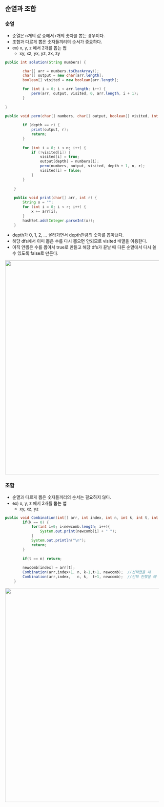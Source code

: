 ## 순열과 조합

### 순열

- 순열은 n개의 값 중에서 r개의 숫자를 뽑는 경우이다.
- 조합과 다르게 뽑은 숫자들끼리의 순서가 중요하다.
- ex) x, y, z 에서 2개를 뽑는 법
  - xy, xz, yx, yz, zx, zy

```java
public int solution(String numbers) {

        char[] arr = numbers.toCharArray();
        char[] output = new char[arr.length];
        boolean[] visited = new boolean[arr.length];

        for (int i = 0; i < arr.length; i++) {
            perm(arr, output, visited, 0, arr.length, i + 1);
        }
        
}

public void perm(char[] numbers, char[] output, boolean[] visited, int depth, int n, int r) {
        
        if (depth == r) {
            print(output, r);
            return;
        }
 
        for (int i = 0; i < n; i++) {
            if (!visited[i]) {
                visited[i] = true;
                output[depth] = numbers[i];
                perm(numbers, output, visited, depth + 1, n, r);       
                visited[i] = false;
            }
        }
        
    }
    
    public void print(char[] arr, int r) {
        String x = "";
        for (int i = 0; i < r; i++) {
            x += arr[i];
        }
        hashSet.add(Integer.parseInt(x));
    }
```

- depth가 0, 1, 2, ... 올라가면서 depth만큼의 숫자를 뽑아낸다.
- 해당 dfs에서 이미 뽑은 수를 다시 뽑으면 안되므로 visited 배열을 이용한다.
- 아직 안뽑은 수를 뽑아서 true로 만들고 해당 dfs가 끝날 때 다른 순열에서 다시 쓸 수 있도록 false로 만든다.

<img src="https://user-images.githubusercontent.com/35963403/165243381-792b9459-f2c8-415e-8d03-d8ead59f19ad.PNG" width="700">

### 조합

- 순열과 다르게 뽑은 숫자들끼리의 순서는 필요하지 않다.
- ex) x, y, z 에서 2개를 뽑는 법
  - xy, xz, yz

```java
public void Combination(int[] arr, int index, int n, int k, int t, int[] newcomb) {
        if(k == 0) {
            for(int i=0; i<newcomb.length; i++){
                System.out.print(newcomb[i] + " ");
            }
            System.out.println("\n");
            return;
        } 
        
        if(t == n) return;
        
        newcomb[index] = arr[t];
        Combination(arr,index+1, n, k-1,t+1, newcomb);	//선택했을 때
        Combination(arr,index,   n, k,  t+1, newcomb);	//선택 안했을 때
    }
```

<img src="https://user-images.githubusercontent.com/35963403/165243388-7d7a467a-27ff-483e-83ac-fc44cd47a81b.PNG" width="700">